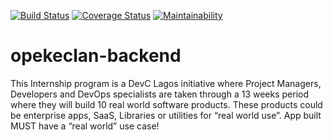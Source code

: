 [![Build Status](https://travis-ci.com/fbdevc-opeke-clan/opekeclan-backend.svg?branch=develop)](https://travis-ci.com/fbdevc-opeke-clan/opekeclan-backend)
[![Coverage Status](https://coveralls.io/repos/github/fbdevc-opeke-clan/opekeclan-backend/badge.svg?branch=develop)](https://coveralls.io/github/fbdevc-opeke-clan/opekeclan-backend?branch=develop)
[![Maintainability](https://api.codeclimate.com/v1/badges/25d0daaaafb95816c9a3/maintainability)](https://codeclimate.com/github/fbdevc-opeke-clan/opekeclan-backend/maintainability)

# opekeclan-backend
This Internship program is a DevC Lagos initiative where Project Managers, Developers and DevOps specialists are taken through a 13 weeks period where they will build 10 real world software products. These products could be enterprise apps, SaaS, Libraries or utilities for “real world use”. App built MUST have a “real world” use case!
